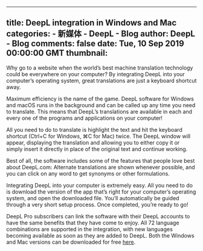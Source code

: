 
---
title: DeepL integration in Windows and Mac
categories: 
    - 新媒体
    - DeepL - Blog
author: DeepL - Blog
comments: false
date: Tue, 10 Sep 2019 00:00:00 GMT
thumbnail: 
---

<div>   
<p>     Why go to a website when the world’s best machine translation technology could be everywhere on your computer? By integrating DeepL into your computer’s operating system, great translations are just a keyboard shortcut away.     </p>     <p>     Maximum efficiency is the name of the game. DeepL software for Windows and macOS runs in the background and can be called up any time you need to translate. This means that DeepL’s translations are available in each and every one of the programs and applications on your computer!     </p>     <p>     All you need to do to translate is highlight the text and hit the keyboard shortcut (Ctrl+C for Windows, ⌘C for Mac) twice. The DeepL window will appear, displaying the translation and allowing you to either copy it or simply insert it directly in place of the original text and continue working.     </p>     <p>     Best of all, the software includes some of the features that people love best about DeepL.com: Alternate translations are shown whenever possible, and you can click on any word to get synonyms or other formulations.     </p>     <p>     Integrating DeepL into your computer is extremely easy. All you need to do is download the version of the app that’s right for your computer’s operating system, and open the downloaded file. You’ll automatically be guided through a very short setup process. Once completed, you’re ready to go!     </p>     <p>     DeepL Pro subscribers can link the software with their DeepL accounts to have the same benefits that they have come to enjoy. All 72 language combinations are supported in the integration, with new languages becoming available as soon as they are added to DeepL. Both the Windows and Mac versions can be downloaded for free <a href="https://www.deepl.com/app">here</a>.     </p>  
</div>
            